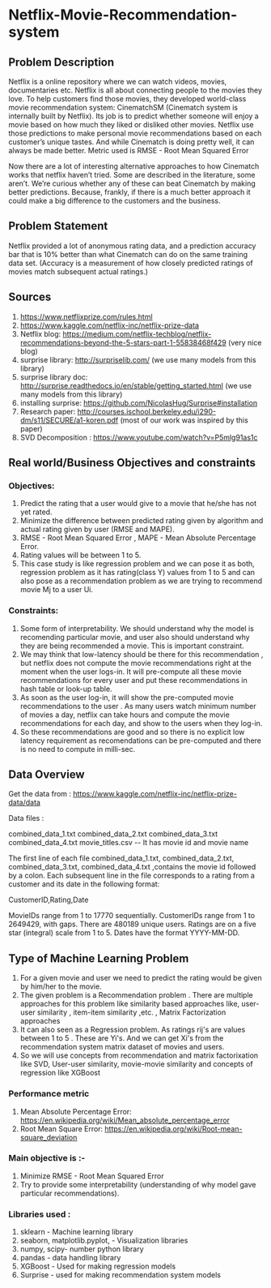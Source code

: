 # Netflix-Movie-Recommendation-system

## Problem Description

Netflix is a online repository where we can watch videos, movies, documentaries etc. Netflix is all about connecting people to the movies they love. 
To help customers find those movies, they developed world-class movie recommendation system: CinematchSM (Cinematch system is internally built by Netflix). 
Its job is to predict whether someone will enjoy a movie based on how much they liked or disliked other movies. 
Netflix use those predictions to make personal movie recommendations based on each customer’s unique tastes. 
And while Cinematch is doing pretty well, it can always be made better.
Metric used is RMSE - Root Mean Squared Error

Now there are a lot of interesting alternative approaches to how Cinematch works that netflix haven’t tried. 
Some are described in the literature, some aren’t. We’re curious whether any of these can beat Cinematch by making better predictions. 
Because, frankly, if there is a much better approach it could make a big difference to the customers and the business.

## Problem Statement

Netflix provided a lot of anonymous rating data, and a prediction accuracy bar that is 10% better than what Cinematch can do on the same training data set. 
(Accuracy is a measurement of how closely predicted ratings of movies match subsequent actual ratings.) 

## Sources

1. https://www.netflixprize.com/rules.html</li>
2. https://www.kaggle.com/netflix-inc/netflix-prize-data</li>
3. Netflix blog: https://medium.com/netflix-techblog/netflix-recommendations-beyond-the-5-stars-part-1-55838468f429 (very nice blog)</li>
4. surprise library: http://surpriselib.com/ (we use many models from this library)</li>
5. surprise library doc: http://surprise.readthedocs.io/en/stable/getting_started.html (we use many models from this library)</li>
6. installing surprise: https://github.com/NicolasHug/Surprise#installation </li>
7. Research paper: http://courses.ischool.berkeley.edu/i290-dm/s11/SECURE/a1-koren.pdf (most of our work was inspired by this paper)</li>
8. SVD Decomposition : https://www.youtube.com/watch?v=P5mlg91as1c </li>

## Real world/Business Objectives and constraints 

### Objectives:

1. Predict the rating that a user would give to a movie that he/she has not yet rated.
2. Minimize the difference between predicted rating given by algorithm and actual rating given by user (RMSE and MAPE).
3. RMSE - Root Mean Squared Error , MAPE - Mean Absolute Percentage Error.
4. Rating values will be between 1 to 5.
5. This case study is like regression problem and we can pose it as both, regression problem as it has rating(class Y) 
values from 1 to 5 and can also pose as a recommendation problem as we are trying to recommend movie Mj to a user Ui. 

### Constraints:

1. Some form of interpretability. We should understand why the model is recomending particular movie, 
and user also should understand why they are being recommended a movie. This is important constraint.
2. We may think that low-latency should be there for this recommendation , but netflix does not compute the movie recommendations right at the moment when the user logs-in.
It will pre-compute all these movie recommendations for every user and put these recommendations in hash table or look-up table.
3. As soon as the user log-in, it will show the pre-computed movie recommendations to the user . 
As many users watch minimum number of movies a day, netflix can take hours and compute the movie recommendations for each day, and show to the users when they log-in. 
4. So these recommendations are good and so there is no explicit low latency requirement as recomendations can be pre-computed and there is no need to compute in milli-sec. 

## Data Overview 

Get the data from : https://www.kaggle.com/netflix-inc/netflix-prize-data/data </p>
Data files : 
 
combined_data_1.txt </li>
combined_data_2.txt </li>
combined_data_3.txt </li>
combined_data_4.txt </li>
movie_titles.csv   -- It has movie id and movie name</li>

The first line of each file combined_data_1.txt, combined_data_2.txt, combined_data_3.txt, combined_data_4.txt ,contains the movie id followed by a colon. 
Each subsequent line in the file corresponds to a rating from a customer and its date in the following format:

CustomerID,Rating,Date

MovieIDs range from 1 to 17770 sequentially.
CustomerIDs range from 1 to 2649429, with gaps. There are 480189 unique users.
Ratings are on a five star (integral) scale from 1 to 5.
Dates have the format YYYY-MM-DD.

## Type of Machine Learning Problem

1. For a given movie and user we need to predict the rating would be given by him/her to the movie. 
2. The given problem is a Recommendation problem . There are multiple approaches for this problem like similarity based approaches like,
user-user similarity , item-item similarity ,etc. , Matrix Factorization approaches  
3. It can also seen as a Regression problem. As ratings rij's are values between 1 to 5 . These are Yi's. 
And we can get Xi's from the recommendation system  matrix dataset of movies and users. 
4. So we will use concepts from recommendation and matrix factorixation like SVD, User-user similarity, 
movie-movie similarity and concepts of regression like XGBoost

### Performance metric

1. Mean Absolute Percentage Error: https://en.wikipedia.org/wiki/Mean_absolute_percentage_error
2. Root Mean Square Error: https://en.wikipedia.org/wiki/Root-mean-square_deviation

### Main objective is :-

1. Minimize RMSE - Root Mean Squared Error
2. Try to provide some interpretability (understanding of why model gave particular recommendations).

### Libraries used :

1. sklearn - Machine learning library
2. seaborn, matplotlib.pyplot, - Visualization libraries
3. numpy, scipy- number python library
4. pandas - data handling library
5. XGBoost - Used for making regression models
6. Surprise - used for making recommendation system models





















